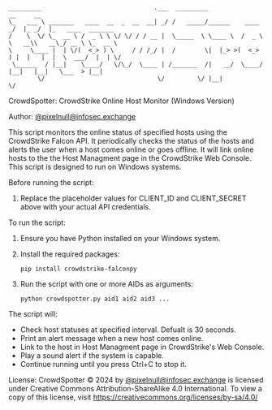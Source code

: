 ```
_________                               .___  _________                  __     __                   
\_   ___ \ _______   ____  __  _  __  __| _/ /   _____/______    ____  _/  |_ _/  |_   ____  _______ 
/    \  \/ \_  __ \ /  _ \ \ \/ \/ / / __ |  \_____  \ \____ \  /  _ \ \   __\\   __\_/ __ \ \_  __ \
\     \____ |  | \/(  <_> ) \     / / /_/ |  /        \|  |_> >(  <_> ) |  |   |  |  \  ___/  |  | \/
 \______  / |__|    \____/   \/\_/  \____ | /_______  /|   __/  \____/  |__|   |__|   \___  > |__|   
        \/                               \/         \/ |__|                               \/         
```

CrowdSpotter: CrowdStrike Online Host Monitor (Windows Version)

Author: [@pixelnull@infosec.exchange](https://infosec.exchange/@pixelnull)

This script monitors the online status of specified hosts using the CrowdStrike Falcon API.
It periodically checks the status of the hosts and alerts the user when a host comes online
or goes offline. It will link online hosts to the the Host Managment page in the CrowdStrike
Web Console. This script is designed to run on Windows systems.

Before running the script:
1. Replace the placeholder values for CLIENT_ID and CLIENT_SECRET above with your actual API credentials.

To run the script:
1. Ensure you have Python installed on your Windows system.
2. Install the required packages:

   `pip install crowdstrike-falconpy`
3. Run the script with one or more AIDs as arguments:

   `python crowdspotter.py aid1 aid2 aid3 ...`

The script will:
- Check host statuses at specified interval. Defualt is 30 seconds.
- Print an alert message when a new host comes online.
- Link to the host in Host Managment page in CrowdStrike's Web Console.
- Play a sound alert if the system is capable.
- Continue running until you press Ctrl+C to stop it.

License:  CrowdSpotter © 2024 by [@pixelnull@infosec.exchange](https://infosec.exchange/@pixelnull) is licensed under Creative
Commons Attribution-ShareAlike 4.0 International. To view a copy of this license,
visit https://creativecommons.org/licenses/by-sa/4.0/
